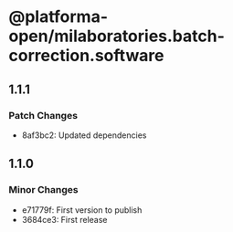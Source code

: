 # @platforma-open/milaboratories.batch-correction.software

## 1.1.1

### Patch Changes

- 8af3bc2: Updated dependencies

## 1.1.0

### Minor Changes

- e71779f: First version to publish
- 3684ce3: First release
